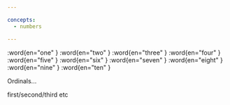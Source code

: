 ```yaml
---

concepts:
  - numbers

---
```


:word{en="one" }
:word{en="two" }
:word{en="three" }
:word{en="four" }
:word{en="five" }
:word{en="six" }
:word{en="seven" }
:word{en="eight" }
:word{en="nine" }
:word{en="ten" }

Ordinals...

first/second/third etc
